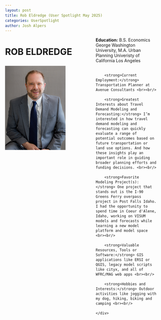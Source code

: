 ```yaml
---
layout: post
title: Rob Eldredge (User Spotlight May 2025)
categories: UserSpotlight
author: Josh Alpers 
---
```


<div class="header">
    <div class="header-image">
        <p style="font-size: 22pt; font-weight: bold;">ROB ELDREDGE</p>
        <img src="../images/Rob.JPG" width="200px" alt="Rob Eldredge" />
    </div>
    <div class="header-content">
        <strong>Education:</strong> B.S. Economics George Washington University, M.A. Urban Planning Univeristy of California Los Angeles<br><br/>
		
		<strong>Current Employment:</strong> Transportation Planner at Avenue Consultants <br><br/>
		
        <strong>Greatest Interests about Travel Demand Modeling and Forecasting:</strong> I’m interested in how travel demand modeling and forecasting can quickly evaluate a range of potential outcomes based on future transportation or land use options. And how these insights play an important role in guiding broader planning efforts and funding decisions. <br><br/>

        <strong>Favorite Modeling Project(s):</strong> One project that stands out is the I-90 Greens Ferry overpass project in Post Falls Idaho. I had the opportunity to spend time in Coeur d'Alene, Idaho, working on VISUM models and forecasts while learning a new model platform and model space <br><br/>

        <strong>Valuable Resources, Tools or Software:</strong> GIS applications like ERSI or QGIS, legacy model scripts like cityx, and all of WFRC/MAG web apps <br><br/>

        <strong>Hobbies and Interests:</strong> Outdoor activities like jogging with my dog, hiking, biking and camping <br><br/> 

    </div>
</div>

<style>
    .header {
        display: flex;
        flex-wrap: wrap;
    }

    .header-image {
        flex: 0 0 300px;
        text-align: left;
    }

    .header-content {
        flex: 1;
    }

    .header-image img {
        max-width: 200%;
    }
</style>
